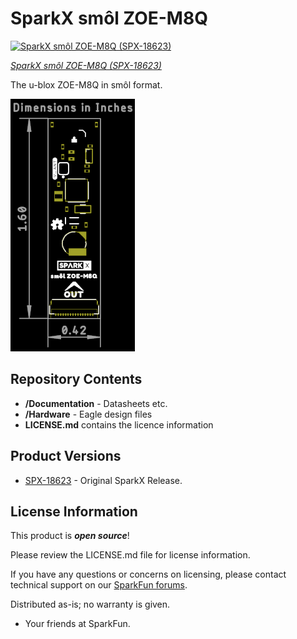 # SparkX smôl ZOE-M8Q

[![SparkX smôl ZOE-M8Q (SPX-18623)](https://cdn.sparkfun.com/assets/parts/1/8/1/2/4/18623-smo__l_ZOE-M8Q-01.jpg)](https://www.sparkfun.com/products/18623)

[*SparkX smôl ZOE-M8Q (SPX-18623)*](https://www.sparkfun.com/products/18623)

The u-blox ZOE-M8Q in smôl format.

![Dimensions.png](./img/Dimensions.png)

## Repository Contents

- **/Documentation** - Datasheets etc.
- **/Hardware** - Eagle design files
- **LICENSE.md** contains the licence information

## Product Versions

- [SPX-18623](https://www.sparkfun.com/products/18623) - Original SparkX Release.

## License Information

This product is _**open source**_!

Please review the LICENSE.md file for license information.

If you have any questions or concerns on licensing, please contact technical support on our [SparkFun forums](https://forum.sparkfun.com/viewforum.php?f=123).

Distributed as-is; no warranty is given.

- Your friends at SparkFun.
